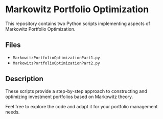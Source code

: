 # Markowitz Portfolio Optimization

This repository contains two Python scripts implementing aspects of Markowitz Portfolio Optimization.

## Files

- `MarkowitzPortfolioOptimizationPart1.py`
- `MarkowitzPortfolioOptimizationPart2.py`

## Description

These scripts provide a step-by-step approach to constructing and optimizing investment portfolios based on Markowitz theory.

Feel free to explore the code and adapt it for your portfolio management needs.

